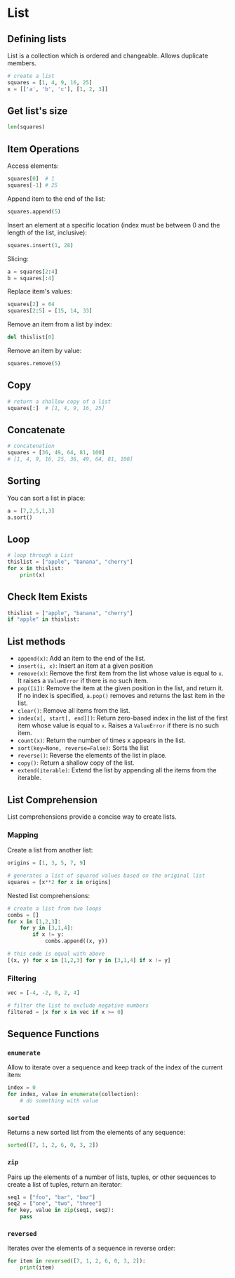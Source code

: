 # List

## Defining lists

List is a collection which is ordered and changeable. Allows duplicate members.

```py
# create a list
squares = [1, 4, 9, 16, 25]
x = [['a', 'b', 'c'], [1, 2, 3]]
```


## Get list's size
```py
len(squares)
```


## Item Operations
Access elements:
```py
squares[0]  # 1
squares[-1] # 25
```

Append item to the end of the list:
```py
squares.append(5)
```

Insert an element at a specific location (index must be between 0 and the length of the list, inclusive):
```py
squares.insert(1, 28)
```

Slicing:
```py
a = squares[2:4]
b = squares[:4]
```

Replace item's values:
```py
squares[2] = 64
squares[2:5] = [15, 14, 33]
```

Remove an item from a list by index:
```py
del thislist[0]
```

Remove an item by value:
```py
squares.remove(5)
```


## Copy 
```py
# return a shallow copy of a list
squares[:]  # [1, 4, 9, 16, 25]
```


## Concatenate
```py
# concatenation
squares + [36, 49, 64, 81, 100]
# [1, 4, 9, 16, 25, 36, 49, 64, 81, 100]
```


## Sorting
You can sort a list in place:
```py
a = [7,2,5,1,3]
a.sort()
```


## Loop
```py
# loop through a List
thislist = ["apple", "banana", "cherry"]
for x in thislist:
    print(x)
```


## Check Item Exists
```py
thislist = ["apple", "banana", "cherry"]
if "apple" in thislist:
```


## List methods

- `append(x)`: Add an item to the end of the list.
- `insert(i, x)`: Insert an item at a given position
- `remove(x)`: Remove the first item from the list whose value is equal to `x`. It raises a `ValueError` if there is no such item.
- `pop([i])`: Remove the item at the given position in the list, and return it. If no index is specified, `a.pop()` removes and returns the last item in the list.
- `clear()`: Remove all items from the list.
- `index(x[, start[, end]])`: Return zero-based index in the list of the first item whose value is equal to `x`. Raises a `ValueError` if there is no such item.
- `count(x)`: Return the number of times x appears in the list.
- `sort(key=None, reverse=False)`: Sorts the list
- `reverse()`: Reverse the elements of the list in place.
- `copy()`: Return a shallow copy of the list.
- `extend(iterable)`: Extend the list by appending all the items from the iterable.


## List Comprehension

List comprehensions provide a concise way to create lists.

### Mapping

Create a list from another list:
```py
origins = [1, 3, 5, 7, 9]

# generates a list of squared values based on the original list
squares = [x**2 for x in origins]
```

Nested list comprehensions:
```py
# create a list from two loops
combs = []
for x in [1,2,3]:
    for y in [3,1,4]:
        if x != y:
            combs.append((x, y))

# this code is equal with above
[(x, y) for x in [1,2,3] for y in [3,1,4] if x != y]
```


### Filtering

```py
vec = [-4, -2, 0, 2, 4]

# filter the list to exclude negative numbers
filtered = [x for x in vec if x >= 0]
```


## Sequence Functions

### `enumerate` 

Allow to iterate over a sequence and keep track of the index of the current item:

```py
index = 0
for index, value in enumerate(collection):
    # do something with value
```


### `sorted`

Returns a new sorted list from the elements of any sequence:
```py
sorted([7, 1, 2, 6, 0, 3, 2])
```


### `zip`

Pairs up the elements of a number of lists, tuples, or other sequences to create a list of tuples, return an iterator:
```py
seq1 = ["foo", "bar", "baz"]
seq2 = ["one", "two", "three"]
for key, value in zip(seq1, seq2):
    pass
```


### `reversed`

Iterates over the elements of a sequence in reverse order:
```py
for item in reversed([7, 1, 2, 6, 0, 3, 2]):
    print(item)
```

